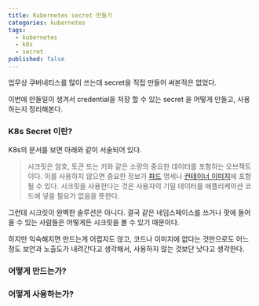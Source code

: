 ```yaml
---
title: Kubernetes secret 만들기
categories: kubernetes
tags:
  - kubernetes
  - k8s
  - secret
published: false
---
```

업무상 쿠버네티스를 많이 쓰는데 secret을 직접 만들어 써본적은 없었다.

이번에 만들일이 생겨서 credential을 저장 할 수 있는 secret 을 어떻게 만들고, 사용하는지 정리해본다.

### K8s Secret 이란?
K8s의 문서를 보면 아래와 같이 서술되어 있다.

>시크릿은 암호, 토큰 또는 키와 같은 소량의 중요한 데이터를 포함하는 오브젝트이다. 이를 사용하지 않으면 중요한 정보가 [파드](https://kubernetes.io/ko/docs/concepts/workloads/pods/) 명세나 [컨테이너 이미지](https://kubernetes.io/ko/docs/reference/glossary/?all=true#term-image)에 포함될 수 있다. 시크릿을 사용한다는 것은 사용자의 기밀 데이터를 애플리케이션 코드에 넣을 필요가 없음을 뜻한다.

그런데 시크릿이 완벽한 솔루션은 아니다. 결국 같은 네임스페이스를 쓰거나 팟에 들어올 수 있는 사람들은 어떻게든 시크릿을 볼 수 있기 때문이다.

하지만 익숙해지면 만드는게 어렵지도 않고, 코드나 이미지에 없다는 것만으로도 어느 정도 보안과 노출도가 내려간다고 생각해서, 사용하지 않는 것보단 낫다고 생각한다.

### 어떻게 만드는가?

### 어떻게 사용하는가?

